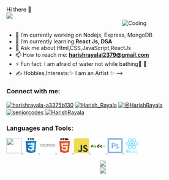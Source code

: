 Hi there 👋
<br/><img src="https://readme-typing-svg.herokuapp.com?font=Architects+Daughter&amp;color=FF7722&amp;size=30&amp;lines=Hey!+I'm+Harish+Rayala!;" style="max-width: 100%;">
<br/>
<img align="right" width="40%" height="auto" src="https://i.pinimg.com/originals/e1/f3/41/e1f3413bf5036045713341394f617225.gif" alt="Coding" />
<br/>
- 🔭 I’m currently working on Nodejs, Express, MongoDB
- 🌱 I’m currently learning **React Js, DSA**
- 💬 Ask me about Html,CSS,JavaScript,ReactJs
- 📫 How to reach me: **harishrayalal2379@gmail.com**
- ⚡ Fun fact: I am afraid of water not while bathing🤪 🥶
- ✍️ Hobbies,Interests:✨ I am an Artist ✨
-->


<h3 align="left">Connect with me:</h3>
<p align="left">
<a href="https://www.linkedin.com/in/harish-rayala/" target="-blank"><img align="center" src="https://raw.githubusercontent.com/rahuldkjain/github-profile-readme-generator/master/src/images/icons/Social/linked-in-alt.svg" alt="harishrayala-a3375b130" height="30" width="40" /></a>
<a href="https://www.instagram.com/i_m_rayalaharish/" target="-blank"><img align="center" src="https://raw.githubusercontent.com/rahuldkjain/github-profile-readme-generator/master/src/images/icons/Social/instagram.svg" alt="Harish_Rayala" height="30" width="40" /></a>
<a href="https://medium.com/@harishrayala2379" target="-blank"><img align="center" src="https://raw.githubusercontent.com/rahuldkjain/github-profile-readme-generator/master/src/images/icons/Social/medium.svg" alt="@HarishRayala" height="30" width="40" /></a>
<a href="https://www.youtube.com/channel/UC1_XiMsi5RzVp2GsBsrniDQ" target="-blank"><img align="center" src="https://raw.githubusercontent.com/rahuldkjain/github-profile-readme-generator/master/src/images/icons/Social/youtube.svg" alt="seniorcodes" height="30" width="40" /></a>
<a href="https://twitter.com/i_amHarish" target="-blank"><img align="center" src="https://play-lh.googleusercontent.com/wIf3HtczQDjHzHuu7vezhqNs0zXAG85F7VmP7nhsTxO3OHegrVXlqIh_DWBYi86FTIGk" alt="HarishRayala" height="30" width="40" /></a>
</p>

<h3 align="left">Languages and Tools:</h3>
<p align="left"> <a href="https://chakra-ui.com/" target="_blank" rel="noreferrer"> <img src="https://pbs.twimg.com/profile_images/1244925541448286208/rzylUjaf_400x400.jpg" width="40" height="40"/> </a> <a href="https://www.w3schools.com/css/" target="_blank" rel="noreferrer"> <img src="https://raw.githubusercontent.com/devicons/devicon/master/icons/css3/css3-original-wordmark.svg" alt="css3" width="40" height="40"/> </a> <a href="https://expressjs.com" target="_blank" rel="noreferrer"> <img src="https://raw.githubusercontent.com/devicons/devicon/master/icons/express/express-original-wordmark.svg" alt="express" width="40" height="40"/> </a> <a href="https://www.w3.org/html/" target="_blank" rel="noreferrer"> <img src="https://raw.githubusercontent.com/devicons/devicon/master/icons/html5/html5-original-wordmark.svg" alt="html5" width="40" height="40"/> </a> <a href="https://developer.mozilla.org/en-US/docs/Web/JavaScript" target="_blank" rel="noreferrer"> <img src="https://raw.githubusercontent.com/devicons/devicon/master/icons/javascript/javascript-original.svg" alt="javascript" width="40" height="40"/> </a> <a href="https://nodejs.org" target="_blank" rel="noreferrer"> <img src="https://raw.githubusercontent.com/devicons/devicon/master/icons/nodejs/nodejs-original-wordmark.svg" alt="nodejs" width="40" height="40"/> </a> <a href="https://www.photoshop.com/en" target="_blank" rel="noreferrer"> <img src="https://raw.githubusercontent.com/devicons/devicon/master/icons/photoshop/photoshop-line.svg" alt="photoshop" width="40" height="40"/> </a> <a href="https://reactjs.org/" target="_blank" rel="noreferrer"> <img src="https://raw.githubusercontent.com/devicons/devicon/master/icons/react/react-original-wordmark.svg" alt="react" width="40" height="40"/> </a> </p>


 <p align="center">
   <img align="center"  src="https://github-readme-streak-stats.herokuapp.com/?user=harishrayala&theme=dark" /> <br \>
   <img align="center" src="https://github-readme-stats.vercel.app/api?username=harishrayala&show_icons=true&locale=en&theme=dark"/>
</p>
<!-- <h3 align="center"> 
  Visitor count <br>
  <img src="https://profile-counter.glitch.me/harishrayala/count.svg" />
</h3> -->
